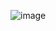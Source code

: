 ![image](https://user-images.githubusercontent.com/93741675/234452392-e1e6f4b8-32c2-4f6e-a790-25fb9c94ff6c.png)
